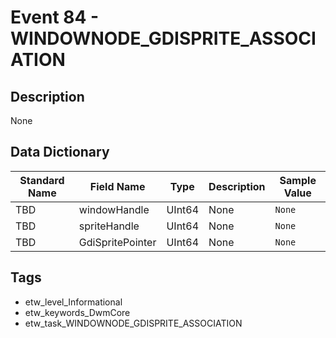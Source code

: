 # Event 84 - WINDOWNODE_GDISPRITE_ASSOCIATION

## Description
None

## Data Dictionary
|Standard Name|Field Name|Type|Description|Sample Value|
|---|---|---|---|---|
|TBD|windowHandle|UInt64|None|`None`|
|TBD|spriteHandle|UInt64|None|`None`|
|TBD|GdiSpritePointer|UInt64|None|`None`|

## Tags
* etw_level_Informational
* etw_keywords_DwmCore
* etw_task_WINDOWNODE_GDISPRITE_ASSOCIATION